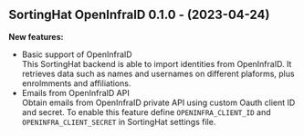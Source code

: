 ## SortingHat OpenInfraID 0.1.0 - (2023-04-24)

**New features:**
 
 * Basic support of OpenInfraID\
   This SortingHat backend is able to import identities from OpenInfraID.
   It retrieves data such as names and usernames on different plaforms,
   plus enrolmments and affiliations.
 * Emails from OpenInfraID API\
   Obtain emails from OpenInfraID private API using custom Oauth client
   ID and secret. To enable this feature define `OPENINFRA_CLIENT_ID` and
   `OPENINFRA_CLIENT_SECRET` in SortingHat settings file.

